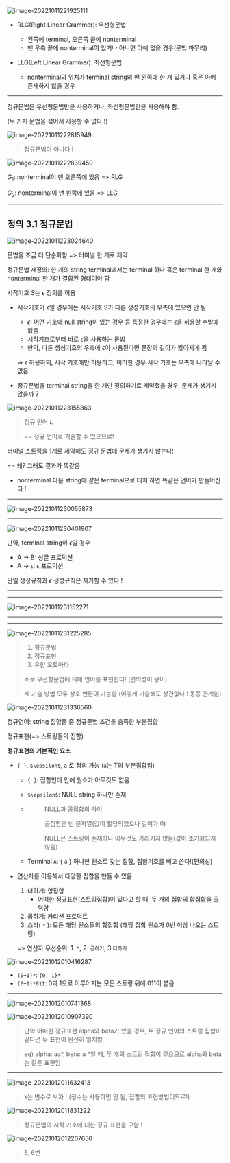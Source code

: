 ![image-20221011221925111](C:\Users\lucet\AppData\Roaming\Typora\typora-user-images\image-20221011221925111.png) 

* RLG(Right Linear Grammer): 우선형문법
  *  왼쪽에 terminal, 오른쪽 끝에 nonterminal
  * 맨 우측 끝에 nonterminal이 있거나 아니면 아예 없을 경우(문법 마무리)



* LLG(Left Linear Grammer): 좌선형문법
  * nonterminal의 위치가 terminal string의 맨 왼쪽에 한 개 있거나 혹은 아예 존재하지 않을 경우



---

정규문법은 우선형문법만을 사용하거나, 좌선형문법만을 사용해야 함.

(두  가지 문법을 섞어서 사용할 수 없다 !)

![image-20221011222815949](C:\Users\lucet\AppData\Roaming\Typora\typora-user-images\image-20221011222815949.png) 

> 정규문법이 아니다 !



![image-20221011222839450](C:\Users\lucet\AppData\Roaming\Typora\typora-user-images\image-20221011222839450.png) 

$G_1$: nonterminal이 맨 오른쪽에 있음 => RLG

$G_2$: nonterminal이 맨 왼쪽에 있음 => LLG



---

## 정의 3.1 정규문법

![image-20221011223024640](C:\Users\lucet\AppData\Roaming\Typora\typora-user-images\image-20221011223024640.png) 

문법을 조금 더 단순화함 => 터미널 한 개로 제약

정규문법 재정의: 한 개의 string terminal에서는 terminal 하나 혹은 terminal 한 개와 nonterminal 한 개가 결합된 형태여야 함

시작기호 $S$는 $\epsilon$ 정의를 허용

* 시작기호가 $\epsilon$일 경우에는 시작기호 S가 다른 생성기호의 우측에 있으면 안 됨

  * $\epsilon$: 어떤 기호에 null string이 있는 경우 등 특정한 경우에는 $\epsilon$을 허용할 수밖에 없음
  * 시작기호로부터 바로 $\epsilon$을 사용하는 문법
  * 만약, 다른 생성기호의 우측에 $\epsilon$이 사용된다면 문장의 길이가 짧아지게 됨

  => $\epsilon$ 허용하되, 시작 기호에만 허용하고, 이러한 경우 시작 기호는 우측에 나타날 수 없음



* 정규문법을 terminal string을 한 개만 정의하기로 제약했을 경우, 문제가 생기지 않을까 ?

![image-20221011223155863](C:\Users\lucet\AppData\Roaming\Typora\typora-user-images\image-20221011223155863.png) 

> 정규 언어 $L$
>
> => 정규 언어로 기술할 수 있으므로!



터미널 스트링을 1개로 제약해도 정규 문법에 문제가 생기지 않는다!

=> 왜? 그래도 결과가 똑같음

* nonterminal 다음 string에 같은 terminal으로 대치 하면 똑같은 언어가 만들어진다 !

 

---



![image-20221011230055873](C:\Users\lucet\AppData\Roaming\Typora\typora-user-images\image-20221011230055873.png) 





---

![image-20221011230401907](C:\Users\lucet\AppData\Roaming\Typora\typora-user-images\image-20221011230401907.png) 

만약, terminal string이 $\epsilon$일 경우

* A -> B: 싱글 프로덕션
* A -> $\epsilon$:  $\epsilon$ 프로덕션

단일 생성규칙과  $\epsilon$ 생성규칙은 제거할 수 있다 !



---

---

 ![image-20221011231152271](C:\Users\lucet\AppData\Roaming\Typora\typora-user-images\image-20221011231152271.png)

---

---



![image-20221011231225285](C:\Users\lucet\AppData\Roaming\Typora\typora-user-images\image-20221011231225285.png) 

> 1. 정규문법
> 2. 정규표현
> 3. 유한 오토마타
>
> 주로 우선형문법에 의해 언어를 표현한다! (편의성이 용이)
>
> 세 기술 방법 모두 상호 변환이 가능함 (어떻게 기술해도 상관없다 ! 동등 관계임)





![image-20221011231336560](C:\Users\lucet\AppData\Roaming\Typora\typora-user-images\image-20221011231336560.png) 



정규언어: string 집합들 중 정규문법 조건을 충족한 부분집합



정규표현(=> 스트링들의 집합)



**정규표현의 기본적인 요소**

* `{ }`, `$\epsilon$`, `a` 로 정의 가능 (`a`는 T의 부분집합임) 

  * `{ }`: 집합인데 안에 원소가 아무것도 없음

  * `$\epsilon$`: NULL string 하나만 존재 

  * > NULL과 공집합의 차이
    >
    > 공집합은 빈 문자열(값이 할당되었으나 길이가 0)
    >
    > NULL은 스트링이 존재하나 아무것도 가리키지 않음(값이 초기화되지 않음)

  * Terminal `A`: { `a` } 하나만 원소로 갖는 집합, 집합기호를 빼고 쓴다!(편의성)

* 연산자를 이용해서 다양한 집합을 만들 수 있음

  1. 더하기: 합집합
     * 어떠한 정규표현(스트링집합)이 있다고 할 때, 두 개의 집합의 합집합을 출력함
  2. 곱하기: 카티션 프로덕트
  3. 스타( `*` ): 모든 해당 원소들의 합집합 (해당 집합 원소가 0번 이상 나오는 스트링)

  => 연산자 우선순위: 1. `*`, 2. `곱하기`,  3.`더하기`



![image-20221012010416287](C:\Users\lucet\AppData\Roaming\Typora\typora-user-images\image-20221012010416287.png) 

* `(0+1)*`: `{0, 1}*`
* `(0+1)*011`: 0과 1으로 이루어지는 모든 스트링 뒤에 011이 붙음



---



![image-20221012010741368](C:\Users\lucet\AppData\Roaming\Typora\typora-user-images\image-20221012010741368.png) 





![image-20221012010907390](C:\Users\lucet\AppData\Roaming\Typora\typora-user-images\image-20221012010907390.png) 

> 만약 어떠한 정규표현 alpha와 beta가 있을 경우, 두 정규 언어의 스트링 집합이 같다면 두 표현이 완전히 일치함
>
> eg) alpha: aa*, beta: a *일 때, 두 개의 스트링 집합이 같으므로 alpha와 beta는 같은 표현임



---

![image-20221012011632413](C:\Users\lucet\AppData\Roaming\Typora\typora-user-images\image-20221012011632413.png) 

> `X`는 변수로 보자 ! (정수는 사용하면 안 됨, 집합의 표현방법이므로!)



 ![image-20221012011831222](C:\Users\lucet\AppData\Roaming\Typora\typora-user-images\image-20221012011831222.png)

> 정규문법의 시작 기호에 대한 정규 표현을 구함 !



![image-20221012012207656](C:\Users\lucet\AppData\Roaming\Typora\typora-user-images\image-20221012012207656.png) 

> 5, 6번
